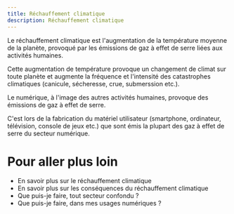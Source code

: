 ```yaml
---
title: Réchauffement climatique
description: Réchauffement climatique
---
```


Le réchauffement climatique est l'augmentation de la température moyenne de la planète, provoqué par les émissions de gaz à effet de serre liées aux activités humaines.

Cette augmentation de température provoque un changement de climat sur toute planète et augmente la fréquence et l'intensité des catastrophes climatiques (canicule, sécheresse, crue, submerssion etc.).

Le numérique, à l'image des autres activités humaines, provoque des émissions de gaz à effet de serre. 

C'est lors de la fabrication du matériel utilisateur (smartphone, ordinateur, télévision, console de jeux etc.) que sont émis la plupart des gaz à effet de serre du secteur numérique.

# Pour aller plus loin

* En savoir plus sur le réchauffement climatique
* En savoir plus sur les conséquences du réchauffement climatique
* Que puis-je faire, tout secteur confondu ?
* Que puis-je faire, dans mes usages numériques ?